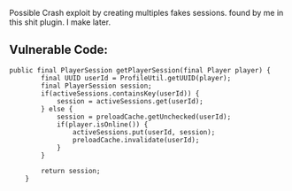 Possible Crash exploit by creating multiples fakes sessions. found by me in this shit plugin.
I make later.

## Vulnerable Code:
```
public final PlayerSession getPlayerSession(final Player player) {
        final UUID userId = ProfileUtil.getUUID(player);
        final PlayerSession session;
        if(activeSessions.containsKey(userId)) {
            session = activeSessions.get(userId);
        } else {
            session = preloadCache.getUnchecked(userId);
            if(player.isOnline()) {
                activeSessions.put(userId, session);
                preloadCache.invalidate(userId);
            }
        }

        return session;
    }
```